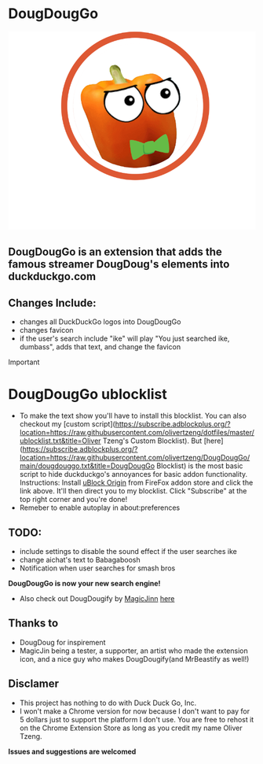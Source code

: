 # **DougDougGo**
![DougDougGo](assets/bigDark.png)

## **DougDougGo is an extension that adds the famous streamer DougDoug's elements into duckduckgo.com**
## Changes Include:
 - changes all DuckDuckGo logos into DougDougGo
 - changes favicon
 - if the user's search include "ike" will play "You just searched ike, dumbass", adds that text, and change the favicon

 > [!IMPORTANT]
 > # DougDougGo ublocklist
 > - To make the text show you'll have to install this blocklist. You can also checkout my [custom script](https://subscribe.adblockplus.org/?location=https://raw.githubusercontent.com/olivertzeng/dotfiles/master/ublocklist.txt&title=Oliver Tzeng's Custom Blocklist). But [here](https://subscribe.adblockplus.org/?location=https://raw.githubusercontent.com/olivertzeng/DougDougGo/main/dougdouggo.txt&title=DougDougGo Blocklist) is the most basic script to hide duckduckgo's annoyances for basic addon functionality.
 > Instructions: Install [uBlock
 > Origin](https://addons.mozilla.org/zh-TW/firefox/addon/ublock-origin/?utm_source=addons.mozilla.org&utm_medium=referral&utm_content=search)
 > from FireFox addon store and click the link above. It'll then direct you to my blocklist. Click
 > "Subscribe" at the top right corner and you're done!
 > - Remeber to enable autoplay in about:preferences

## TODO:
 - include settings to disable the sound effect if the user searches ike
 - change aichat's text to Babagaboosh
 - Notification when user searches for smash bros

**DougDougGo is now your new search engine!**
* Also check out DougDougify by [MagicJinn](https://github.com/MagicJinn/) [here](https://addons.mozilla.org/zh-TW/firefox/addon/youtube-dougdougify/)

## Thanks to
 - DougDoug for inspirement
 - MagicJin being a tester, a supporter, an artist who made the extension icon, and a nice guy who makes DougDougify(and MrBeastify as
   well!)

## Disclamer
 - This project has nothing to do with Duck Duck Go, Inc.
 - I won't make a Chrome version for now because I don't want to pay for 5 dollars just to support
   the platform I don't use. You are free to rehost it on the Chrome Extension Store as long as you
   credit my name Oliver Tzeng.

**Issues and suggestions are welcomed**
